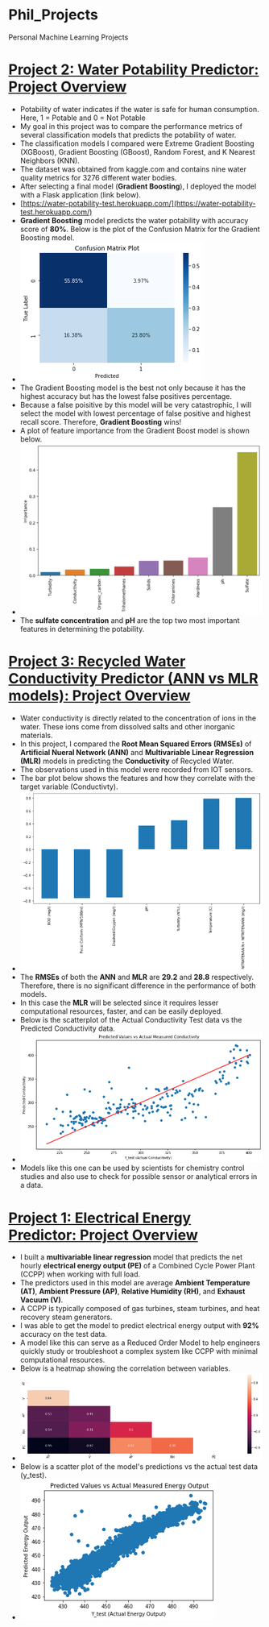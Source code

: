 # Phil_Projects
Personal Machine Learning Projects

# [Project 2: Water Potability Predictor: Project Overview](https://github.com/kwamePhilip/water_potability_predictor/blob/main/Water%20Potability%20Predictor%20(1).ipynb)
*  Potability of water indicates if the water is safe for human consumption. Here, 1 = Potable and 0 = Not Potable
*  My goal in this project was to compare the performance metrics of several classification models that predicts the potability of water.
*  The classification models I compared were Extreme Gradient Boosting (XGBoost), Gradient Boosting (GBoost), Random Forest, and K Nearest Neighbors (KNN).
*  The dataset was obtained from kaggle.com and contains nine water quality metrics for 3276 different water bodies.
*  After selecting a final model (**Gradient Boosting**), I deployed the model with a Flask application (link below).
*  [https://water-potability-test.herokuapp.com/](https://water-potability-test.herokuapp.com/)
*  **Gradient Boosting** model predicts the water potability with accuracy score of **80%**. Below is the plot of the Confusion Matrix for the Gradient Boosting model.
*  ![](/images/GB_CM.png)
*  The Gradient Boosting model is the best not only because it has the highest accuracy but has the lowest false positives percentage.
*  Because a false poisitive by this model will be very catastrophic, I will select the model with lowest percentage of false positive and highest recall score.  Therefore, **Gradient Boosting** wins!
*  A plot of feature importance from the Gradient Boost model is shown below.
*  ![](/images/impt_feat_gb.png)
*  The **sulfate concentration** and **pH** are the top two most important features in determining the potability.

#  [Project 3: Recycled Water Conductivity Predictor (ANN vs MLR models): Project Overview](https://github.com/kwamePhilip/Conductivity_Predictor_from_IOT-_sensors/blob/5dcce5023b760250b458e6306bea3d7c7c438b95/Water_Conductivity_Predictor_from_IOT_Sensing_Data.ipynb)
*  Water conductivity is directly related to the concentration of ions in the water. These ions come from dissolved salts and other inorganic materials.
*  In this project, I compared the **Root Mean Squared Errors (RMSEs)** of **Artificial Nueral Network (ANN)** and **Multivariable Linear Regression (MLR)** models in predicting the **Conductivity** of Recycled Water.
*  The observations used in this model were recorded from IOT sensors.
*  The bar plot below shows the features and how they correlate with the target variable (Conductivty).
*  ![](/images/conductivity_corr.png)
*  The **RMSEs** of both the **ANN** and **MLR** are **29.2** and **28.8** respectively. Therefore, there is no significant difference in the performance of both models.
*  In this case the **MLR** will be selected since it requires lesser computational resources, faster, and can be easily deployed.
*  Below is the scatterplot of the Actual Conductivity Test data vs the Predicted Conductivity data.
*  ![](/images/Conductivity_pred_vs_test.png)
*  Models like this one can be used by scientists for chemistry control studies and also use to check for possible sensor or analytical errors in a data.

# [Project 1: Electrical Energy Predictor: Project Overview](https://github.com/kwamePhilip/electrical_energy_predictor/blob/main/Electrical_Energy_Predictor-1%20(1).ipynb)
* I built a **multivariable linear regression** model that predicts the net hourly **electrical energy output (PE)** of a Combined Cycle Power Plant (CCPP) when working with full load.  
* The predictors used in this model are average **Ambient Temperature (AT)**, **Ambient Pressure (AP)**, **Relative Humidity (RH)**, and **Exhaust Vacuum (V)**.
*  A CCPP is typically composed of gas turbines, steam turbines, and heat recovery steam generators.
*  I was able to get the model to predict electrical energy output with **92%** accuracy on the test data. 
*  A model like this can serve as a Reduced Order Model to help engineers quickly study or troubleshoot a complex system like CCPP with minimal computational resources.
*  Below is a heatmap showing the correlation between variables.
*  ![](/images/heatmap_proj1.png)
*  Below is a scatter plot of the model's predictions vs the actual test data (y_test).
*  ![](/images/pred_vs_ytest.png)





